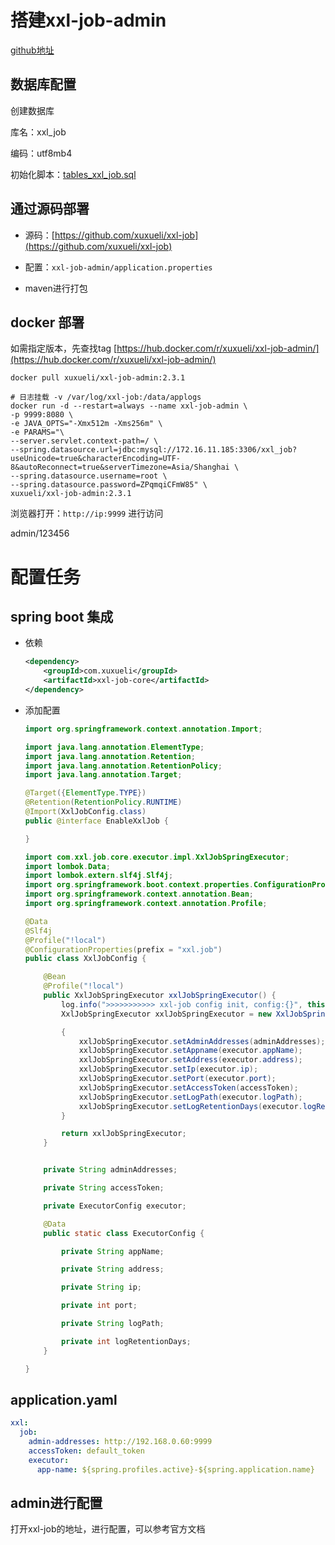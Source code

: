 # 搭建xxl-job-admin

[github地址](https://github.com/xuxueli/xxl-job)



## 数据库配置

创建数据库

库名：xxl_job

编码：utf8mb4

初始化脚本：[tables_xxl_job.sql](https://github.com/xuxueli/xxl-job/blob/master/doc/db/tables_xxl_job.sql)



## 通过源码部署

- 源码：[https://github.com/xuxueli/xxl-job](https://github.com/xuxueli/xxl-job)

- 配置：`xxl-job-admin/application.properties`

- maven进行打包




## docker 部署

如需指定版本，先查找tag [https://hub.docker.com/r/xuxueli/xxl-job-admin/](https://hub.docker.com/r/xuxueli/xxl-job-admin/)

```shell
docker pull xuxueli/xxl-job-admin:2.3.1

# 日志挂载 -v /var/log/xxl-job:/data/applogs
docker run -d --restart=always --name xxl-job-admin \
-p 9999:8080 \
-e JAVA_OPTS="-Xmx512m -Xms256m" \
-e PARAMS="\
--server.servlet.context-path=/ \
--spring.datasource.url=jdbc:mysql://172.16.11.185:3306/xxl_job?useUnicode=true&characterEncoding=UTF-8&autoReconnect=true&serverTimezone=Asia/Shanghai \
--spring.datasource.username=root \
--spring.datasource.password=ZPqmqiCFmW85" \
xuxueli/xxl-job-admin:2.3.1
```

浏览器打开：`http://ip:9999` 进行访问

admin/123456



# 配置任务

## spring boot 集成

- 依赖

  ```xml
  <dependency>
      <groupId>com.xuxueli</groupId>
      <artifactId>xxl-job-core</artifactId>
  </dependency>
  ```

- 添加配置

  ```java
  import org.springframework.context.annotation.Import;
  
  import java.lang.annotation.ElementType;
  import java.lang.annotation.Retention;
  import java.lang.annotation.RetentionPolicy;
  import java.lang.annotation.Target;
  
  @Target({ElementType.TYPE})
  @Retention(RetentionPolicy.RUNTIME)
  @Import(XxlJobConfig.class)
  public @interface EnableXxlJob {
  
  }
  ```

  ```java
  import com.xxl.job.core.executor.impl.XxlJobSpringExecutor;
  import lombok.Data;
  import lombok.extern.slf4j.Slf4j;
  import org.springframework.boot.context.properties.ConfigurationProperties;
  import org.springframework.context.annotation.Bean;
  import org.springframework.context.annotation.Profile;
  
  @Data
  @Slf4j
  @Profile("!local")
  @ConfigurationProperties(prefix = "xxl.job")
  public class XxlJobConfig {
  
      @Bean
      @Profile("!local")
      public XxlJobSpringExecutor xxlJobSpringExecutor() {
          log.info(">>>>>>>>>>> xxl-job config init, config:{}", this);
          XxlJobSpringExecutor xxlJobSpringExecutor = new XxlJobSpringExecutor();
  
          {
              xxlJobSpringExecutor.setAdminAddresses(adminAddresses);
              xxlJobSpringExecutor.setAppname(executor.appName);
              xxlJobSpringExecutor.setAddress(executor.address);
              xxlJobSpringExecutor.setIp(executor.ip);
              xxlJobSpringExecutor.setPort(executor.port);
              xxlJobSpringExecutor.setAccessToken(accessToken);
              xxlJobSpringExecutor.setLogPath(executor.logPath);
              xxlJobSpringExecutor.setLogRetentionDays(executor.logRetentionDays);
          }
  
          return xxlJobSpringExecutor;
      }
  
  
      private String adminAddresses;
  
      private String accessToken;
  
      private ExecutorConfig executor;
  
      @Data
      public static class ExecutorConfig {
  
          private String appName;
  
          private String address;
  
          private String ip;
  
          private int port;
  
          private String logPath;
  
          private int logRetentionDays;
      }
  
  }
  ```

  

## application.yaml

```yaml
xxl:
  job:
    admin-addresses: http://192.168.0.60:9999
    accessToken: default_token
    executor:
      app-name: ${spring.profiles.active}-${spring.application.name}
```



## admin进行配置

打开xxl-job的地址，进行配置，可以参考官方文档